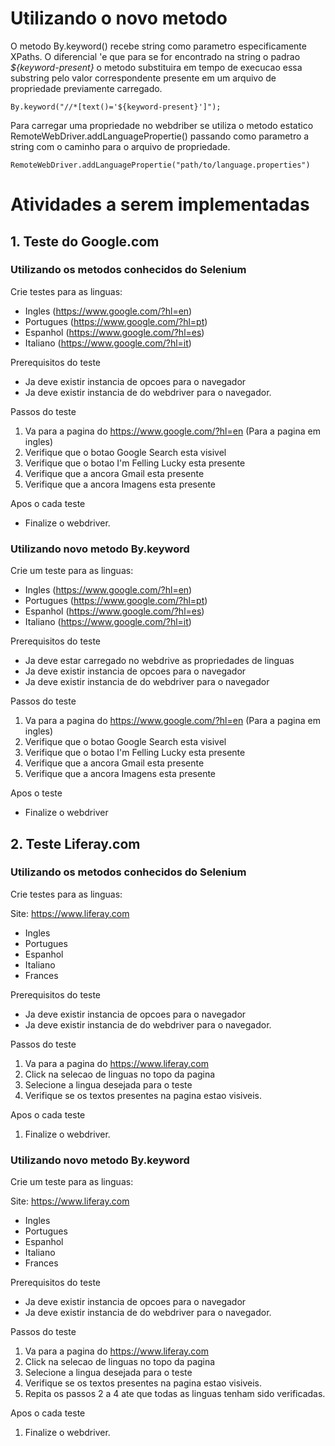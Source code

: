 # Utilizando o novo metodo

O metodo By.keyword() recebe string como parametro especificamente XPaths. O diferencial 'e que para se for encontrado na string o padrao *${keyword-present}* o metodo substituira em tempo de execucao essa substring pelo valor correspondente presente em um arquivo de propriedade previamente carregado.

`By.keyword("//*[text()='${keyword-present}']");`

Para carregar uma propriedade no webdriber se utiliza o metodo estatico RemoteWebDriver.addLanguagePropertie() passando como parametro a string com o caminho para o arquivo de propriedade.

`RemoteWebDriver.addLanguagePropertie("path/to/language.properties")`

# Atividades a serem implementadas

## 1. Teste do Google.com

### Utilizando os metodos conhecidos do Selenium

Crie testes para as linguas:

* Ingles (https://www.google.com/?hl=en)
* Portugues (https://www.google.com/?hl=pt)
* Espanhol (https://www.google.com/?hl=es)
* Italiano (https://www.google.com/?hl=it)

Prerequisitos do teste

* Ja deve existir instancia de opcoes para o navegador
* Ja deve existir instancia de do webdriver para o navegador.

Passos do teste

1. Va para a pagina do https://www.google.com/?hl=en (Para a pagina em ingles)
2. Verifique que o botao Google Search esta visivel
3. Verifique que o botao I'm Felling Lucky esta presente
4. Verifique que a ancora Gmail esta presente
5. Verifique que a ancora Imagens esta presente

Apos o cada teste

* Finalize o webdriver.

### Utilizando novo metodo By.keyword

Crie um teste para as linguas:

* Ingles (https://www.google.com/?hl=en)
* Portugues (https://www.google.com/?hl=pt)
* Espanhol (https://www.google.com/?hl=es)
* Italiano (https://www.google.com/?hl=it)

Prerequisitos do teste

* Ja deve estar carregado no webdrive as propriedades de linguas
* Ja deve existir instancia de opcoes para o navegador
* Ja deve existir instancia de do webdriver para o navegador

Passos do teste

1. Va para a pagina do https://www.google.com/?hl=en (Para a pagina em ingles)
2. Verifique que o botao Google Search esta visivel
3. Verifique que o botao I'm Felling Lucky esta presente
4. Verifique que a ancora Gmail esta presente
5. Verifique que a ancora Imagens esta presente

Apos o teste

* Finalize o webdriver

## 2. Teste Liferay.com

### Utilizando os metodos conhecidos do Selenium

Crie testes para as linguas:

Site: https://www.liferay.com

* Ingles
* Portugues
* Espanhol
* Italiano
* Frances

Prerequisitos do teste

* Ja deve existir instancia de opcoes para o navegador
* Ja deve existir instancia de do webdriver para o navegador.

Passos do teste

1. Va para a pagina do https://www.liferay.com
2. Click na selecao de linguas no topo da pagina
3. Selecione a lingua desejada para o teste
4. Verifique se os textos presentes na pagina estao visiveis.

Apos o cada teste

1. Finalize o webdriver.

### Utilizando novo metodo By.keyword

Crie um teste para as linguas:

Site: https://www.liferay.com

* Ingles
* Portugues
* Espanhol
* Italiano
* Frances

Prerequisitos do teste

* Ja deve existir instancia de opcoes para o navegador
* Ja deve existir instancia de do webdriver para o navegador.

Passos do teste

1. Va para a pagina do https://www.liferay.com
2. Click na selecao de linguas no topo da pagina
3. Selecione a lingua desejada para o teste
4. Verifique se os textos presentes na pagina estao visiveis.
5. Repita os passos 2 a 4 ate que todas as linguas tenham sido verificadas.

Apos o cada teste

1. Finalize o webdriver.
